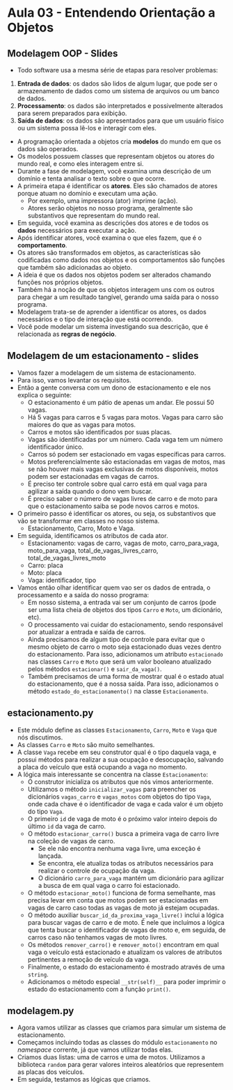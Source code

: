 # Aula 03 - Entendendo Orientação a Objetos

## Modelagem OOP - Slides
* Todo software usa a mesma série de etapas para resolver problemas:
1. **Entrada de dados**: os dados são lidos de algum lugar, que pode ser o armazenamento de dados como um sistema de arquivos ou um banco de dados.
2. **Processamento**: os dados são interpretados e possivelmente alterados para serem preparados para exibição.
3. **Saída de dados**: os dados são apresentados para que um usuário físico ou um sistema possa lê-los e interagir com eles.
* A programação orientada a objetos cria **modelos** do mundo em que os dados são operados.
* Os modelos possuem classes que representam objetos ou atores do mundo real, e como eles interagem entre si.
* Durante a fase de modelagem, você examina uma descrição de um domínio e tenta analisar o texto sobre o que ocorre.
* A primeira etapa é identificar os **atores**. Eles são chamados de atores porque atuam no domínio e executam uma ação.
  * Por exemplo, uma impressora (ator) imprime (ação).
  * Atores serão objetos no nosso programa, geralmente são substantivos que representam do mundo real.
* Em seguida, você examina as descrições dos atores e de todos os **dados** necessários para executar a ação.
* Após identificar atores, você examina o que eles fazem, que é o **comportamento**.
* Os atores são transformados em objetos, as características são codificadas como dados nos objetos e os comportamentos são funções que também são adicionadas ao objeto.
* A ideia é que os dados nos objetos podem ser alterados chamando funções nos próprios objetos.
* Também há a noção de que os objetos interagem uns com os outros para chegar a um resultado tangível, gerando uma saída para o nosso programa.
* Modelagem trata-se de aprender a identificar os atores, os dados necessários e o tipo de interação que está ocorrendo.
* Você pode modelar um sistema investigando sua descrição, que é relacionada as **regras de negócio**.

## Modelagem de um estacionamento - slides
* Vamos fazer a modelagem de um sistema de estacionamento.
* Para isso, vamos levantar os requisitos.
* Então a gente conversa com um dono de estacionamento e ele nos explica o seguinte:
  * O estacionamento é um pátio de apenas um andar. Ele possui 50 vagas.
  * Há 5 vagas para carros e 5 vagas para motos. Vagas para carro são maiores do que as vagas para motos.
  * Carros e motos são identificados por suas placas.
  * Vagas são identificadas por um número. Cada vaga tem um número identificador único.
  * Carros só podem ser estacionado em vagas específicas para carros.
  * Motos preferencialmente são estacionadas em vagas de motos, mas se não houver mais vagas exclusivas de motos disponíveis, motos podem ser estacionadas em vagas de carros.
  * É preciso ter controle sobre qual carro está em qual vaga para agilizar a saída quando o dono vem buscar.
  * É preciso saber o número de vagas livres de carro e de moto para que o estacionamento saiba se pode novos carros e motos.
* O primeiro passo é identificar os atores, ou seja, os substantivos que vão se transformar em classes no nosso sistema.
  * Estacionamento, Carro, Moto e Vaga.
* Em seguida, identificamos os atributos de cada ator.
  * Estacionamento: vagas de carro, vagas de moto, carro_para_vaga, moto_para_vaga, total_de_vagas_livres_carro, total_de_vagas_livres_moto
  * Carro: placa
  * Moto: placa
  * Vaga: identificador, tipo
* Vamos então olhar identificar quem vao ser os dados de entrada, o processamento e a saída do nosso programa:
  * Em nosso sistema, a entrada vai ser um conjunto de carros (pode ser uma lista cheia de objetos dos tipos `Carro` e `Moto`, um dicionário, etc).
  * O processamento vai cuidar do estacionamento, sendo responsável por atualizar a entrada e saída de carros.
  * Ainda precisamos de algum tipo de controle para evitar que o mesmo objeto de carro o moto seja estacionado duas vezes dentro do estacionamento. Para isso, adicionamos um atributo `estacionado` nas classes `Carro` e `Moto` que será um valor booleano atualizado pelos métodos `estacionar()` e `sair_da_vaga()`.
  * Também precisamos de uma forma de mostrar qual é o estado atual do estacionamento, que é a nossa saída. Para isso, adicionamos o método `estado_do_estacionamento()` na classe `Estacionamento`.


## estacionamento.py
* Este módulo define as classes `Estacionamento`, `Carro`, `Moto` e `Vaga` que nós discutimos.
* As classes `Carro` e `Moto` são muito semelhantes.
* A classe `Vaga` recebe em seu construtor qual é o tipo daquela vaga, e possui métodos para realizar a sua ocupação e desocupação, salvando a placa do veículo que está ocupando a vaga no momento.
* A lógica mais interessante se concentra na classe `Estacionamento`:
  * O construtor inicializa os atributos que nós vimos anteriormente.
  * Utilizamos o método `inicializar_vagas` para preencher os dicionários `vagas_carro` e `vagas_motos` com objetos do tipo `Vaga`, onde cada chave é o identificador de vaga e cada valor é um objeto do tipo `Vaga`.
  * O primeiro `id` de vaga de moto é o próximo valor inteiro depois do  último `id` da vaga de carro.
  * O método `estacionar_carro()` busca a primeira vaga de carro livre na coleção de vagas de carro.
    * Se ele não encontra nenhuma vaga livre, uma exceção é lançada.
    * Se encontra, ele atualiza todas os atributos necessários para realizar o controle de ocupação da vaga.
    * O dicionário `carro_para_vaga` mantém um dicionário para agilizar a busca de em qual vaga o carro foi estacionado. 
  * O método `estacionar_moto()` funciona de forma semelhante, mas precisa levar em conta que motos podem ser estacionadas em vagas de carro caso todas as vagas de moto já estejam ocupadas.
  * O método auxiliar `buscar_id_da_proxima_vaga_livre()` inclui a lógica para buscar vagas de carro e de moto. É nele que incluímos a lógica que tenta buscar o identificador de vagas de moto e, em seguida, de carros caso não tenhamos vagas de moto livres.
  * Os métodos `remover_carro()` e `remover_moto()` encontram em qual vaga o veículo está estacionado e atualizam os valores de atributos pertinentes a remoção de veículo da vaga.
  * Finalmente, o estado do estacionamento é mostrado através de uma `string`.
  * Adicionamos o método especial `__str(self)__` para poder imprimir o estado do estacionamento com a função `print()`.


## modelagem.py
* Agora vamos utilizar as classes que criamos para simular um sistema de estacionamento.
* Começamos incluindo todas as classes do módulo `estacionamento` no _namespace_  corrente, já que vamos utilizar todas elas.
* Criamos duas listas: uma de carros e uma de motos. Utilizamos a biblioteca `random` para gerar valores inteiros aleatórios que representem as placas dos veículos.
* Em seguida, testamos as lógicas que criamos.
